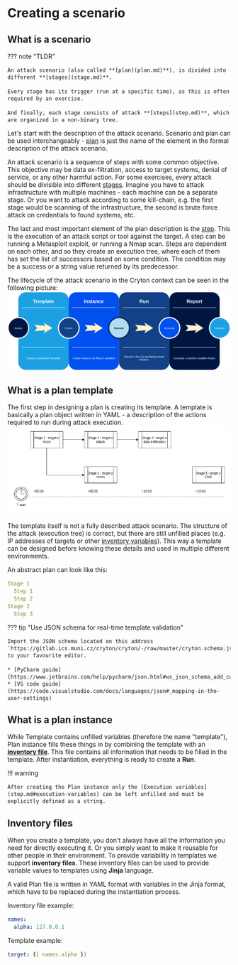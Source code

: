 # Creating a scenario

## What is a scenario

??? note "TLDR"

    An attack scenario (also called **[plan](plan.md)**), is divided into different **[stages](stage.md)**. 

    Every stage has its trigger (run at a specific time), as this is often required by an exercise. 

    And finally, each stage consists of attack **[steps](step.md)**, which are organized in a non-binary tree.

Let's start with the description of the attack scenario. Scenario and plan can be used interchangeably - [plan](plan.md) is just 
the name of the element in the formal description of the attack scenario.

An attack scenario is a sequence of steps with some common objective. This objective may be data ex-filtration, access to 
target systems, denial of service, or any other harmful action. For some exercises, every attack should be 
divisible into different [stages](stage.md). Imagine you have to attack infrastructure with multiple machines - each machine can 
be a separate stage. Or you want to attack according to some kill-chain, e.g. the first stage would be scanning of the 
infrastructure, the second is brute force attack on credentials to found systems, etc.

The last and most important element of the plan description is the [step](step.md). This is the execution of an attack script or tool 
against the target. A step can be running a Metasploit exploit, or running a Nmap scan. Steps are dependent on each other, 
and so they create an execution tree, where each of them has set the list of successors based on some condition. The 
condition may be a success or a string value returned by its predecessor.

The lifecycle of the attack scenario in the Cryton context can be seen in the following picture:
![](../images/lifecycle.png)

## What is a plan template
The first step in designing a plan is creating its template. A template is basically a plan object written in YAML - a description of the actions required to run during attack execution.
![](../images/design-template.png)

The template itself is not a fully described attack scenario. The structure of the attack (execution tree) is correct, but there are still unfilled places (e.g. IP addresses of targets or other [inventory variables](#inventory-files)). This way a template can be designed before knowing these details and used in multiple different environments.

An abstract plan can look like this:
```yaml
Stage 1
  Step 1
  Step 2
Stage 2
  Step 3
```

??? tip "Use JSON schema for real-time template validation"

    Import the JSON schema located on this address `https://gitlab.ics.muni.cz/cryton/cryton/-/raw/master/cryton.schema.json` to your favourite editor.
    
    * [PyCharm guide](https://www.jetbrains.com/help/pycharm/json.html#ws_json_schema_add_custom)
    * [VS code guide](https://code.visualstudio.com/docs/languages/json#_mapping-in-the-user-settings)

## What is a plan instance
While Template contains unfilled variables (therefore the name "template"), Plan instance fills these things in by combining the template with an **[inventory file](#inventory-files)**. This file contains all information that needs to be filled in the template. After instantiation, everything is ready to create a **Run**.

!!! warning

    After creating the Plan instance only the [Execution variables](step.md#execution-variables) can be left unfilled and must be explicitly defined as a string.

## Inventory files
When you create a template, you don't always have all the information you need for directly executing it. Or you simply want to make it reusable for other people in their environment. To provide variability in templates we support **inventory files**. These inventory files can be used to provide variable values to templates using **Jinja** language.

A valid Plan file is written in YAML format with variables in the Jinja format, which have to be replaced during the instantiation process.

Inventory file example:
```yaml
names:
  alpha: 127.0.0.1
```

Template example:
```yaml
target: {{ names.alpha }}
```
